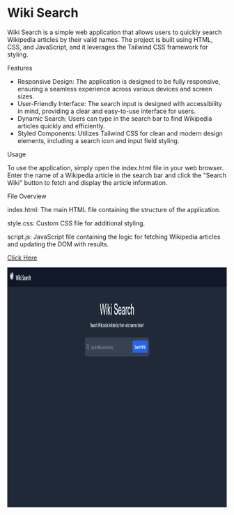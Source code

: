 # Wiki Search
Wiki Search is a simple web application that allows users to quickly search Wikipedia articles by their valid names. The project is built using HTML, CSS, and JavaScript, and it leverages the Tailwind CSS framework for styling.

Features

- Responsive Design: The application is designed to be fully responsive, ensuring a seamless experience across various devices and screen sizes.
- User-Friendly Interface: The search input is designed with accessibility in mind, providing a clear and easy-to-use interface for users.
- Dynamic Search: Users can type in the search bar to find Wikipedia articles quickly and efficiently.
- Styled Components: Utilizes Tailwind CSS for clean and modern design elements, including a search icon and input field styling.

Usage

To use the application, simply open the index.html file in your web browser. Enter the name of a Wikipedia article in the search bar and click the "Search Wiki" button to fetch and display the article information.

File Overview

index.html: The main HTML file containing the structure of the application.

style.css: Custom CSS file for additional styling.

script.js: JavaScript file containing the logic for fetching Wikipedia articles and updating the DOM with results.

<a href="https://ramnathnayak07.github.io/Wiki-Search/">Click Here</a><br>

<img src="https://github.com/ramnathnayak07/Wiki-Search/blob/main/home%20page.png" width="1000" height="550">
